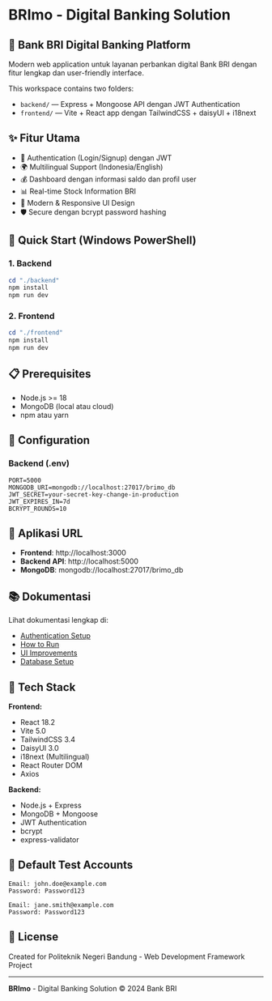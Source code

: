 # BRImo - Digital Banking Solution

## 🏦 Bank BRI Digital Banking Platform

Modern web application untuk layanan perbankan digital Bank BRI dengan fitur lengkap dan user-friendly interface.

This workspace contains two folders:

- `backend/` — Express + Mongoose API dengan JWT Authentication
- `frontend/` — Vite + React app dengan TailwindCSS + daisyUI + i18next

## ✨ Fitur Utama

- 🔐 Authentication (Login/Signup) dengan JWT
- 🌍 Multilingual Support (Indonesia/English)
- 💰 Dashboard dengan informasi saldo dan profil user
- 📊 Real-time Stock Information BRI
- 🎨 Modern & Responsive UI Design
- 🛡️ Secure dengan bcrypt password hashing

## 🚀 Quick Start (Windows PowerShell)

### 1. Backend

```powershell
cd "./backend"
npm install
npm run dev
```

### 2. Frontend

```powershell
cd "./frontend"
npm install
npm run dev
```

## 📋 Prerequisites

- Node.js >= 18
- MongoDB (local atau cloud)
- npm atau yarn

## 🔧 Configuration

### Backend (.env)

```env
PORT=5000
MONGODB_URI=mongodb://localhost:27017/brimo_db
JWT_SECRET=your-secret-key-change-in-production
JWT_EXPIRES_IN=7d
BCRYPT_ROUNDS=10
```

## 📱 Aplikasi URL

- **Frontend**: http://localhost:3000
- **Backend API**: http://localhost:5000
- **MongoDB**: mongodb://localhost:27017/brimo_db

## 📚 Dokumentasi

Lihat dokumentasi lengkap di:

- [Authentication Setup](./AUTHENTICATION_SETUP.md)
- [How to Run](./HOW_TO_RUN.md)
- [UI Improvements](./UI_IMPROVEMENTS.md)
- [Database Setup](./DATABASE_SETUP.md)

## 🎯 Tech Stack

**Frontend:**

- React 18.2
- Vite 5.0
- TailwindCSS 3.4
- DaisyUI 3.0
- i18next (Multilingual)
- React Router DOM
- Axios

**Backend:**

- Node.js + Express
- MongoDB + Mongoose
- JWT Authentication
- bcrypt
- express-validator

## 👥 Default Test Accounts

```
Email: john.doe@example.com
Password: Password123

Email: jane.smith@example.com
Password: Password123
```

## 📄 License

Created for Politeknik Negeri Bandung - Web Development Framework Project

---

**BRImo** - Digital Banking Solution © 2024 Bank BRI
